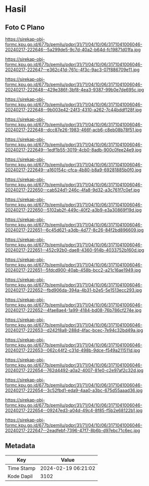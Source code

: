 # Hasil

## Foto C Plano

https://sirekap-obj-formc.kpu.go.id/677b/pemilu/pdpr/31/71/04/10/06/3171041006046-20240217-222646--5a299de5-9c7d-40a2-b64d-fc19871d01fa.jpg

https://sirekap-obj-formc.kpu.go.id/677b/pemilu/pdpr/31/71/04/10/06/3171041006046-20240217-222647--e362c41d-761c-4f3c-9ac3-07f886709e11.jpg

https://sirekap-obj-formc.kpu.go.id/677b/pemilu/pdpr/31/71/04/10/06/3171041006046-20240217-222648--429e386f-3bf8-4ea3-9387-99b0e7de695c.jpg

https://sirekap-obj-formc.kpu.go.id/677b/pemilu/pdpr/31/71/04/10/06/3171041006046-20240217-222648--9b003e42-24f3-4310-a262-7c44bddf128f.jpg

https://sirekap-obj-formc.kpu.go.id/677b/pemilu/pdpr/31/71/04/10/06/3171041006046-20240217-222648--dcc87e26-1983-466f-acb6-c8eb08b78f51.jpg

https://sirekap-obj-formc.kpu.go.id/677b/pemilu/pdpr/31/71/04/10/06/3171041006046-20240217-222649--1edf1b55-3019-4cb0-8adb-900c0fee24e9.jpg

https://sirekap-obj-formc.kpu.go.id/677b/pemilu/pdpr/31/71/04/10/06/3171041006046-20240217-222649--a160154c-cfca-4b80-b8a9-69281885b0f0.jpg

https://sirekap-obj-formc.kpu.go.id/677b/pemilu/pdpr/31/71/04/10/06/3171041006046-20240217-222650--cab524d1-246c-4fa8-9d32-a3c761f7c0ef.jpg

https://sirekap-obj-formc.kpu.go.id/677b/pemilu/pdpr/31/71/04/10/06/3171041006046-20240217-222650--5102ab2f-449c-40f2-a3b9-e3a30869f19d.jpg

https://sirekap-obj-formc.kpu.go.id/677b/pemilu/pdpr/31/71/04/10/06/3171041006046-20240217-222651--6c45d621-a3db-4d77-8c26-84f2bd896609.jpg

https://sirekap-obj-formc.kpu.go.id/677b/pemilu/pdpr/31/71/04/10/06/3171041006046-20240217-222651--452c92b0-dae8-4360-914b-4033752b160d.jpg

https://sirekap-obj-formc.kpu.go.id/677b/pemilu/pdpr/31/71/04/10/06/3171041006046-20240217-222651--5fdcd900-40ab-458b-bcc2-a21c16ae1949.jpg

https://sirekap-obj-formc.kpu.go.id/677b/pemilu/pdpr/31/71/04/10/06/3171041006046-20240217-222652--fbd906da-394a-4b31-b2e5-5e1513ecc293.jpg

https://sirekap-obj-formc.kpu.go.id/677b/pemilu/pdpr/31/71/04/10/06/3171041006046-20240217-222652--4fae8ae4-1a99-4184-bd08-76b786cf274e.jpg

https://sirekap-obj-formc.kpu.go.id/677b/pemilu/pdpr/31/71/04/10/06/3171041006046-20240217-222653--d242f8a8-288d-4fac-bcec-7e94c32bd49a.jpg

https://sirekap-obj-formc.kpu.go.id/677b/pemilu/pdpr/31/71/04/10/06/3171041006046-20240217-222653--062c44f2-c31d-498b-9dce-f549a211511d.jpg

https://sirekap-obj-formc.kpu.go.id/677b/pemilu/pdpr/31/71/04/10/06/3171041006046-20240217-222654--762d4492-a0a2-4007-81e0-c2e97af2c32d.jpg

https://sirekap-obj-formc.kpu.go.id/677b/pemilu/pdpr/31/71/04/10/06/3171041006046-20240217-222654--3c52fbd1-eda9-4aa0-a3bc-675d55aaad36.jpg

https://sirekap-obj-formc.kpu.go.id/677b/pemilu/pdpr/31/71/04/10/06/3171041006046-20240217-222654--09247ed3-a04d-49c4-8f85-f5b2e68122b1.jpg

https://sirekap-obj-formc.kpu.go.id/677b/pemilu/pdpr/31/71/04/10/06/3171041006046-20240217-222647--2eadfebf-7396-47f7-8b6b-d97ebc71c6ec.jpg


## Metadata

| Key        | Value               |
| ---------- | ------------------- |
| Time Stamp | 2024-02-19 06:21:02 |
| Kode Dapil | 3102                |



